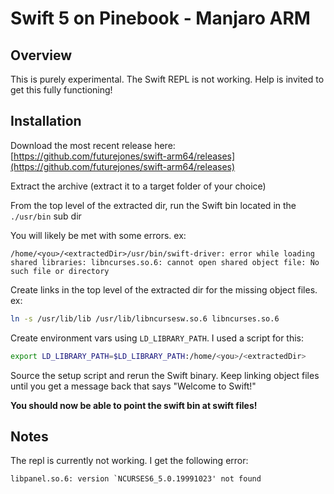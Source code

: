 # Swift 5 on Pinebook - Manjaro ARM

## Overview
This is purely experimental. The Swift REPL is not working. Help is invited to get this fully functioning!

## Installation

Download the most recent release here: [https://github.com/futurejones/swift-arm64/releases](https://github.com/futurejones/swift-arm64/releases)

Extract the archive (extract it to a target folder of your choice)

From the top level of the extracted dir, run the Swift bin located in the `./usr/bin` sub dir

You will likely be met with some errors. ex:
```
/home/<you>/<extractedDir>/usr/bin/swift-driver: error while loading shared libraries: libncurses.so.6: cannot open shared object file: No such file or directory
```

Create links in the top level of the extracted dir for the missing object files. ex:
```bash
ln -s /usr/lib/lib /usr/lib/libncursesw.so.6 libncurses.so.6
```

Create environment vars using `LD_LIBRARY_PATH`. I used a script for this:

```bash
export LD_LIBRARY_PATH=$LD_LIBRARY_PATH:/home/<you>/<extractedDir>
```

Source the setup script and rerun the Swift binary. Keep linking object files until you get a message back that says "Welcome to Swift!"

**You should now be able to point the swift bin at swift files!**

## Notes

The repl is currently not working. I get the following error:

```
libpanel.so.6: version `NCURSES6_5.0.19991023' not found
```
